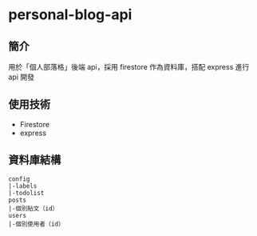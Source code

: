 # personal-blog-api

## 簡介

用於「個人部落格」後端 api，採用 firestore 作為資料庫，搭配 express 進行 api 開發

## 使用技術

* Firestore
* express

## 資料庫結構
```
config
|-labels
|-todolist
posts
|-個別貼文（id）
users
|-個別使用者（id）
```
